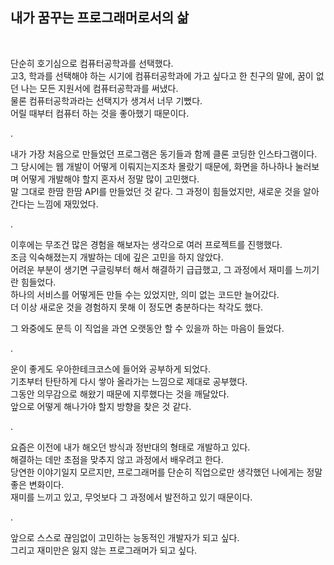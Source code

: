 ## 내가 꿈꾸는 프로그래머로서의 삶

<br>

단순히 호기심으로 컴퓨터공학과를 선택했다.<br>
고3, 학과를 선택해야 하는 시기에 컴퓨터공학과에 가고 싶다고 한 친구의 말에, 꿈이 없던 나는 모든 지원서에 컴퓨터공학과를 써냈다.<br>
물론 컴퓨터공학과라는 선택지가 생겨서 너무 기뻤다. <br>
어릴 때부터 컴퓨터 하는 것을 좋아했기 때문이다.

.

내가 가장 처음으로 만들었던 프로그램은 동기들과 함께 클론 코딩한 인스타그램이다. <br>
그 당시에는 웹 개발이 어떻게 이뤄지는지조차 몰랐기 때문에, 화면을 하나하나 눌러보며 어떻게 개발해야 할지 혼자서 정말 많이 고민했다. <br>
말 그대로 한땀 한땀 API를 만들었던 것 같다. 그 과정이 힘들었지만, 새로운 것을 알아간다는 느낌에 재밌었다.

.

이후에는 무조건 많은 경험을 해보자는 생각으로 여러 프로젝트를 진행했다. <br>
조금 익숙해졌는지 개발하는 데에 깊은 고민을 하지 않았다. <br>
어려운 부분이 생기면 구글링부터 해서 해결하기 급급했고, 그 과정에서 재미를 느끼기란 힘들었다.<br>
하나의 서비스를 어떻게든 만들 수는 있었지만, 의미 없는 코드만 늘어갔다. <br>
더 이상 새로운 것을 경험하지 못해 이 정도면 충분하다는 착각도 했다. <br>

그 와중에도 문득 이 직업을 과연 오랫동안 할 수 있을까 하는 마음이 들었다.

.

운이 좋게도 우아한테크코스에 들어와 공부하게 되었다. <br>
기초부터 탄탄하게 다시 쌓아 올라가는 느낌으로 제대로 공부했다. <br>
그동안 의무감으로 해왔기 때문에 지루했다는 것을 깨달았다. <br>
앞으로 어떻게 해나가야 할지 방향을 찾은 것 같다.

.

요즘은 이전에 내가 해오던 방식과 정반대의 형태로 개발하고 있다. <br>
해결하는 데만 초점을 맞추지 않고 과정에서 배우려고 한다. <br>
당연한 이야기일지 모르지만, 프로그래머를 단순히 직업으로만 생각했던 나에게는 정말 좋은 변화이다. <br>
재미를 느끼고 있고, 무엇보다 그 과정에서 발전하고 있기 때문이다.

.

앞으로 스스로 끊임없이 고민하는 능동적인 개발자가 되고 싶다. <br>
그리고 재미만은 잃지 않는 프로그래머가 되고 싶다.


